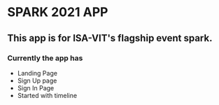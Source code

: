 # SPARK 2021 APP
## This app is for ISA-VIT's flagship event spark.
### Currently the app has
  * Landing Page
  * Sign Up page
  * Sign In Page
  * Started with timeline
